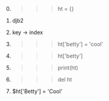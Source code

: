 0. >>> ht = {}

1. djb2

2. key -> index

3. >>> ht['betty'] = 'cool'

4. >>> ht['betty']

5. >>> print(ht)

6. >>> del ht

7. $ht['Betty'] = 'Cool'
